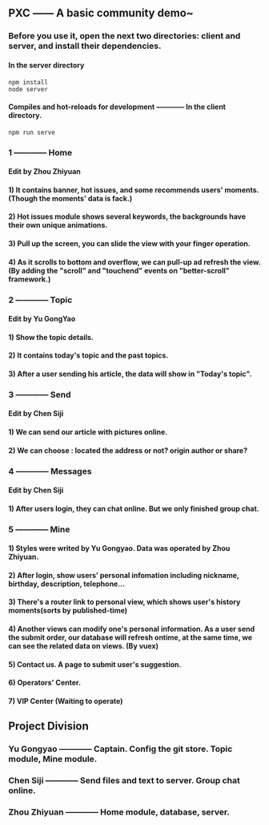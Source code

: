 ## PXC —— A basic community demo~


### Before you use it, open the next two directories: client and server, and install their dependencies. 

#### In the server directory
```
npm install
node server
```

#### Compiles and hot-reloads for development ———— In the client directory.
```
npm run serve
```


### 1 ———— Home 
#### Edit by Zhou Zhiyuan

#### 1) It contains banner, hot issues, and some recommends users' moments. (Though the moments' data is fack.)
#### 2) Hot issues module shows several keywords, the backgrounds have their own unique animations.
#### 3) Pull up the screen, you can slide the view with your finger operation.
#### 4) As it scrolls to bottom and overflow, we can pull-up ad refresh the view. (By adding the "scroll" and "touchend" events on "better-scroll" framework.)


### 2 ———— Topic
#### Edit by Yu GongYao

#### 1) Show the topic details.
#### 2) It contains today's topic and the past topics.
#### 3) After a user sending his article, the data will show in "Today's topic".


### 3 ———— Send
#### Edit by Chen Siji

#### 1) We can send our article with pictures online.
#### 2) We can choose : located the address or not?   origin author or share?


### 4 ———— Messages
#### Edit by Chen Siji
#### 1) After users login, they can chat online. But we only finished group chat.


### 5 ———— Mine
#### 1) Styles were writed by Yu Gongyao. Data was operated by Zhou Zhiyuan.
#### 2) After login, show users' personal infomation including nickname, birthday, description, telephone...
#### 3) There's a router link to personal view, which shows user's history moments(sorts by published-time)
#### 4) Another views can modify one's personal information. As a user send the submit order, our database will refresh ontime, at the same time, we can see the related data on views. (By vuex)
#### 5) Contact us. A page to submit user's suggestion.
#### 6) Operators' Center.
#### 7) VIP Center (Waiting to operate)


## Project Division
### Yu Gongyao ———— Captain. Config the git store. Topic module, Mine module.
### Chen Siji ———— Send files and text to server. Group chat online.
### Zhou Zhiyuan ———— Home module, database, server.
